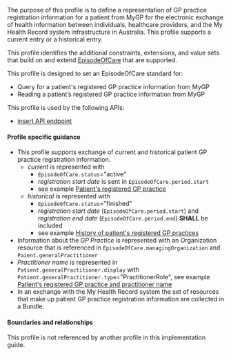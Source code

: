 The purpose of this profile is to define a representation of GP practice registration information for a patient from MyGP for the electronic exchange of health information between individuals, healthcare providers, and the My Health Record system infrastructure in Australia. This profile supports a current entry or a historical entry.

This profile identifies the additional constraints, extensions, and value sets that build on and extend [EpisodeOfCare](http://hl7.org/fhir/R4/episodeofcare.html) that are supported. 

This profile is designed to set an EpisodeOfCare standard for:
* Query for a patient's registered GP practice information from MyGP
* Reading a patient’s registered GP practice information from MyGP

This profile is used by the following APIs:
* [insert API endpoint](StructureDefinition-TBD-1.html)


#### Profile specific guidance
- This profile supports exchange of current and historical patient GP practice registration information.
   - *current* is represented with
      - `EpisodeOfCare.status`="active" 
      - *registration start date* is sent in `EpisodeOfCare.period.start`
      - see example [Patient's registered GP practice](Bundle-vpr-01.html)
   - *historical* is represented with 
      - `EpisodeOfCare.status`="finished"
      - *registration start date* (`EpisodeOfCare.period.start`) and *registration end date* (`EpisodeOfCare.period.end`) **SHALL** be included
      - see example [History of patient's registered GP practices](Bundle-vpr-03.html)
- Information about the *GP Practice* is represented with an Organization resource that is referenced in `EpisodeOfCare.managingOrganization` and `Paient.generalPractitioner`
- *Practitioner name* is represented in `Patient.generalPractitioner.display` with `Patient.generalPractitioner.type`="PractitionerRole", see example [Patient's registered GP practice and practitioner name](Bundle-vpr-02.html)
- In an exchange with the My Health Record system the set of resources that make up patient GP practice registration information are collected in a Bundle.


#### Boundaries and relationships
This profile is not referenced by another profile in this implementation guide.  

